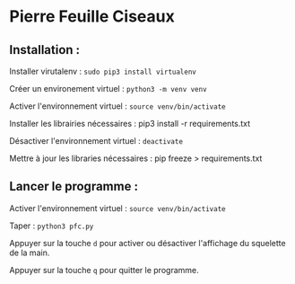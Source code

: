 # Pierre Feuille Ciseaux

## Installation :

Installer virutalenv : `sudo pip3 install virtualenv`

Créer un environement virtuel : `python3 -m venv venv`

Activer l'environnement virtuel : `source venv/bin/activate`

Installer les librairies nécessaires : pip3 install -r requirements.txt

Désactiver l'environnement virtuel : `deactivate`

Mettre à jour les libraries nécessaires : pip freeze > requirements.txt

## Lancer le programme :

Activer l'environnement virtuel : `source venv/bin/activate`

Taper : `python3 pfc.py`

Appuyer sur la touche `d` pour activer ou désactiver l'affichage du squelette de la main.

Appuyer sur la touche `q` pour quitter le programme.
